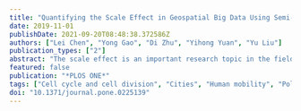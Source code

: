 ```yaml
---
title: "Quantifying the Scale Effect in Geospatial Big Data Using Semi-Variograms"
date: 2019-11-01
publishDate: 2021-09-20T08:48:38.372586Z
authors: ["Lei Chen", "Yong Gao", "Di Zhu", "Yihong Yuan", "Yu Liu"]
publication_types: ["2"]
abstract: "The scale effect is an important research topic in the field of geography. When aggregating individual-level data into areal units, encountering the scale problem is inevitable. This problem is more substantial when mining collective patterns from big geo-data due to the characteristics of extensive spatial data. Although multi-scale models were constructed to mitigate this issue, most studies still arbitrarily choose a single scale to extract spatial patterns. In this research, we introduce the nugget-sill ratio (NSR) derived from semi-variograms as an indicator to extract the optimal scale. We conducted two simulated experiments to demonstrate the feasibility of this method. Our results showed that the optimal scale is negatively correlated with spatial point density, but positively correlated with the degree of dispersion in a point pattern. We also applied the proposed method to a case study using Weibo check-in data from Beijing, Shanghai, Chengdu, and Wuhan. Our study provides a new perspective to measure the spatial heterogeneity of big geo-data and selects an optimal spatial scale for big data analytics."
featured: false
publication: "*PLOS ONE*"
tags: ["Cell cycle and cell division", "Cities", "Human mobility", "Polynomials", "Remote sensing imagery", "Simulation and modeling", "Social media", "Urban areas"]
doi: "10.1371/journal.pone.0225139"
---
```


